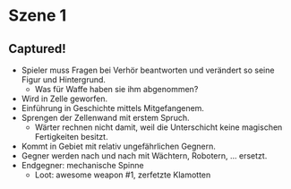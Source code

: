 # Szene 1
## Captured!

* Spieler muss Fragen bei Verhör beantworten und verändert so seine Figur und
  Hintergrund.
  - Was für Waffe haben sie ihm abgenommen?
* Wird in Zelle geworfen.
* Einführung in Geschichte mittels Mitgefangenem.
* Sprengen der Zellenwand mit erstem Spruch.
  - Wärter rechnen nicht damit, weil die Unterschicht keine magischen
    Fertigkeiten besitzt.
* Kommt in Gebiet mit relativ ungefährlichen Gegnern.
* Gegner werden nach und nach mit Wächtern, Robotern, ... ersetzt.
* Endgegner: mechanische Spinne
  - Loot: awesome weapon #1, zerfetzte Klamotten
